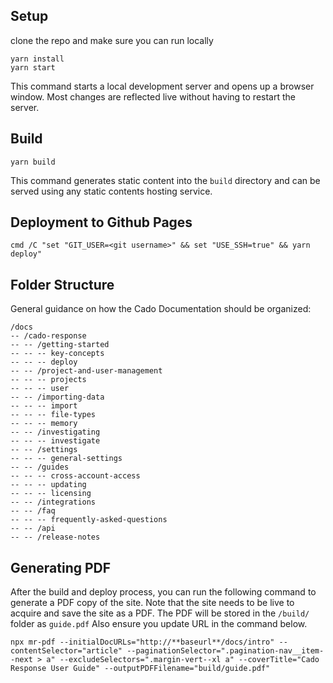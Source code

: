 ## Setup

clone the repo and make sure you can run locally
```console
yarn install
yarn start
```

This command starts a local development server and opens up a browser window. Most changes are reflected live without having to restart the server.

## Build

```console
yarn build
```

This command generates static content into the `build` directory and can be served using any static contents hosting service.

## Deployment to Github Pages

```console
cmd /C "set "GIT_USER=<git username>" && set "USE_SSH=true" && yarn deploy"
```

## Folder Structure

General guidance on how the Cado Documentation should be organized:

```
/docs 
-- /cado-response
-- -- /getting-started
-- -- -- key-concepts
-- -- -- deploy
-- -- /project-and-user-management
-- -- -- projects
-- -- -- user
-- -- /importing-data
-- -- -- import
-- -- -- file-types
-- -- -- memory
-- -- /investigating
-- -- -- investigate
-- -- /settings
-- -- -- general-settings
-- -- /guides 
-- -- -- cross-account-access
-- -- -- updating
-- -- -- licensing
-- -- /integrations
-- -- /faq
-- -- -- frequently-asked-questions
-- -- /api
-- -- /release-notes

```

## Generating PDF

After the build and deploy process, you can run the following command to generate a PDF copy of the site. Note that the site needs to be live to acquire and save the site as a PDF.  The PDF will be stored in the `/build/` folder as `guide.pdf`  Also ensure you update URL in the command below.

```console
npx mr-pdf --initialDocURLs="http://**baseurl**/docs/intro" --contentSelector="article" --paginationSelector=".pagination-nav__item--next > a" --excludeSelectors=".margin-vert--xl a" --coverTitle="Cado Response User Guide" --outputPDFFilename="build/guide.pdf"
```